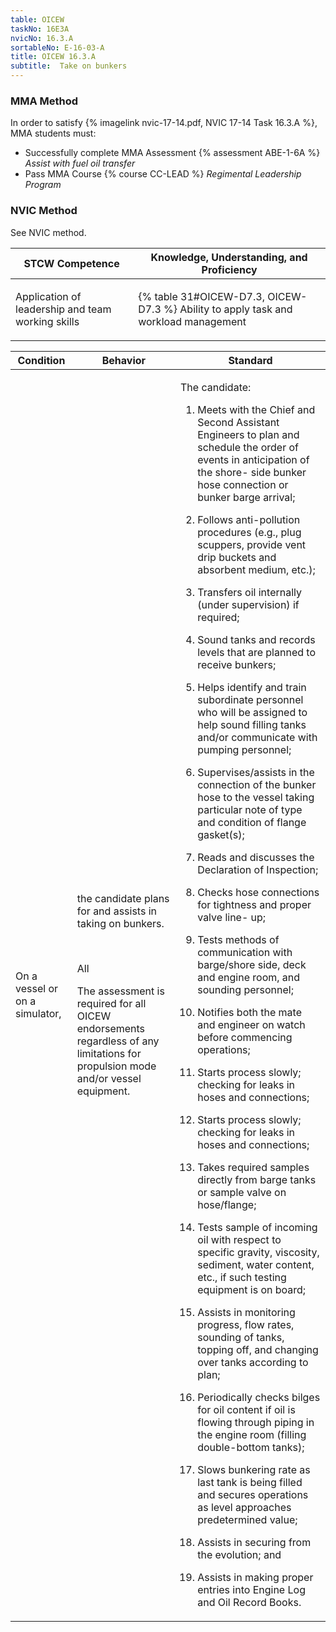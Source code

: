 ```yaml
---
table: OICEW
taskNo: 16E3A
nvicNo: 16.3.A 
sortableNo: E-16-03-A
title: OICEW 16.3.A 
subtitle:  Take on bunkers
---
```



### MMA Method

In order to satisfy  {% imagelink nvic-17-14.pdf, NVIC 17-14 Task 16.3.A %}, MMA students must:

* Successfully complete MMA Assessment {% assessment ABE-1-6A %} *Assist with fuel oil transfer*
* Pass MMA Course {% course CC-LEAD %}  *Regimental Leadership Program*


### NVIC Method

<a onclick="togglevisibility('nvic_methods')" >See NVIC method.</a>

<div id='nvic_methods' class='hide'>

<table>
<thead>
<tr>
<th class='forty'> STCW Competence </th>
<th class='sixty'> Knowledge, Understanding, and Proficiency </th>
</tr>
</thead>




<tbody>
<tr><td markdown='1'>

Application of leadership and team working skills

</td><td markdown='1'>

{% table 31#OICEW-D7.3, OICEW-D7.3 %} Ability to apply task and workload management

</td></tr>


</tbody>
</table>


<table>
<thead>
<tr><th class='twenty'>  Condition </th><th class='twenty'> Behavior </th><th  class='sixty'>Standard </th></tr>
</thead>
<tbody >



<tr><td markdown='1'>

On a vessel or on a simulator,

</td><td markdown='1'>

the candidate plans for and assists in taking on bunkers.

<br>

<div class="tooltip" markdown='1'>

All

The assessment is required for all OICEW endorsements regardless of any limitations for propulsion mode and/or vessel equipment.

</div>


</td><td markdown='1'>

The candidate:

1. Meets with the Chief and Second Assistant Engineers to plan and schedule the order of events in anticipation of the shore- side bunker hose connection or bunker barge arrival;

2. Follows anti-pollution procedures (e.g., plug scuppers, provide vent drip buckets and absorbent medium, etc.);

3. Transfers oil internally (under supervision) if required;

4. Sound tanks and records levels that are planned to receive bunkers;

5. Helps identify and train subordinate personnel who will be assigned to help sound filling tanks and/or communicate with pumping personnel;

6. Supervises/assists in the connection of the bunker hose to the vessel taking particular note of type and condition of flange gasket(s);

7. Reads and discusses the Declaration of Inspection;

8. Checks hose connections for tightness and proper valve line- up;

9. Tests methods of communication with barge/shore side, deck and engine room, and sounding personnel;

10. Notifies both the mate and engineer on watch before commencing operations;

11. Starts process slowly; checking for leaks in hoses and connections;

12. Starts process slowly; checking for leaks in hoses and connections;

13. Takes required samples directly from barge tanks or sample valve on hose/flange;

14. Tests sample of incoming oil with respect to specific gravity, viscosity, sediment, water content, etc., if such testing equipment is on board;

15. Assists in monitoring progress, flow rates, sounding of tanks, topping off, and changing over tanks according to plan;

16. Periodically checks bilges for oil content if oil is flowing through piping in the engine room (filling double-bottom tanks);

17. Slows bunkering rate as last tank is being filled and secures operations as level approaches predetermined value;

18. Assists in securing from the evolution; and

19. Assists in making proper entries into Engine Log and Oil Record Books.

</td></tr>
</tbody>
</table>
</div>
